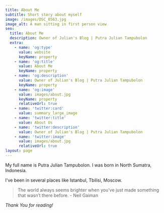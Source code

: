```yaml
---
title: About Me
subtitle: Short story about myself
image: /images/DSC_0563.jpg
image_alt: A man sitting in first person view
seo:
  title: About Me
  description: Owner of Julian's Blog | Putra Julian Tampubolon
  extra:
    - name: 'og:type'
      value: website
      keyName: property
    - name: 'og:title'
      value: About Me
      keyName: property
    - name: 'og:description'
      value: Owner of Julian's Blog | Putra Julian Tampubolon
      keyName: property
    - name: 'og:image'
      value: images/about.jpg
      keyName: property
      relativeUrl: true
    - name: 'twitter:card'
      value: summary_large_image
    - name: 'twitter:title'
      value: About Us
    - name: 'twitter:description'
      value: Owner of Julian's Blog | Putra Julian Tampubolon
    - name: 'twitter:image'
      value: images/about.jpg
      relativeUrl: true
layout: page
---
```

My full name is Putra Julian Tampubolon. I was born in North Sumatra, Indonesia.

I've been in several places like Istanbul, Tbilisi, Moscow. 

> The world always seems brighter when you’ve just made something that wasn’t there before. - Neil Gaiman

*Thank You for reading!*
